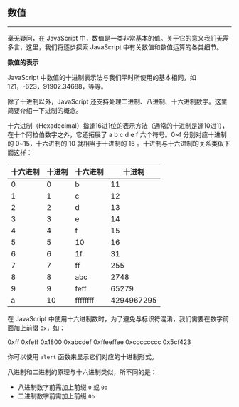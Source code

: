 ## 数值

---

毫无疑问，在 JavaScript 中，数值是一类非常基本的值。关于它的意义我们无需多言，这里，我们将逐步探索 JavaScript 中有关数值和数值运算的各类细节。

**数值的表示**

JavaScript 中数值的十进制表示法与我们平时所使用的基本相同，如 121，-623，91902.34688，等等。

除了十进制以外，JavaScript 还支持处理二进制、八进制、十六进制数字。这里简要介绍一下进制的概念。

十六进制（Hexadecimal）指逢16进1位的表示方法（通常的十进制是逢10进1），在十个阿拉伯数字之外，它还拓展了 a b c d e f 六个符号。0~f 分别对应十进制的 0~15，十六进制的 10 就相当于十进制的 16 。十进制与十六进制的关系类似下面这样：

| 十六进制 | 十进制     | 十六进制  | 十进制 |
| -------- | ---- | ---- | ------ |
| 0        | 0 | b | 11 |
| 1 | 1 | c | 12 |
| 2 | 2 | d | 13 |
| 3 | 3 | e | 14 |
| 4 | 4 | f | 15 |
| 5 | 5 | 10 | 16 |
| 6 | 6 | 1f | 31 |
| 7 | 7 | ff | 255 |
| 8 | 8 | abc | 2748 |
| 9 | 9 | feff | 65279 |
| a | 10 | ffffffff | 4294967295 |

在 JavaScript 中使用十六进制数时，为了避免与标识符混淆，我们需要在数字前面加上前缀 `0x`，如：

0xff 0xfeff 0x1800 0xabcdef 0xffeeffee 0xcccccccc 0x5cf423

你可以使用 `alert` 函数来显示它们对应的十进制形式。

八进制和二进制的原理与十六进制类似，所不同的是：

- 八进制数字前需加上前缀 `0` 或 `0o`
- 二进制数字前需加上前缀 `0b`

